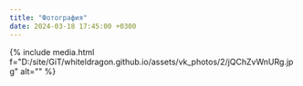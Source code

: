 ```yaml
---
title: "Фотография"
date: 2024-03-18 17:45:00 +0300
---
```



{% include media.html f="D:/site/GiT/whiteldragon.github.io/assets/vk_photos/2/jQChZvWnURg.jpg" alt="" %}
